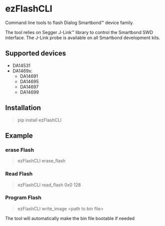 # ezFlashCLI

Command line tools to flash Dialog Smartbond™ device family. 

The tool relies on Segger J-Link™ library to control the Smartbond SWD interface. The J-Link probe is available on all Smartbond development kits. 

## Supported devices

* DA14531
* DA1469x:
    * DA14691
    * DA14695
    * DA14697
    * DA14699

## Installation

> pip install ezFlashCLI



## Example

### erase Flash
> ezFlashCLI erase_flash

### Read Flash
> ezFlashCLI read_flash 0x0 128

### Program Flash
> ezFlashCLI write_image \<path to bin file\>
   
The tool will automatically make the bin file bootable if needed



